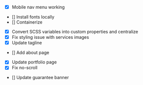 - [x] Mobile nav menu working
- [] Install fonts locally
- [] Containerize
- [x] Convert SCSS variables into custom properties and centralize
- [x] Fix styling issue with services images
- [x] Update tagline
- [] Add about page
- [x] Update portfolio page
- [x] Fix no-scroll
- [] Update guarantee banner
